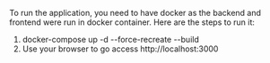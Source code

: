 To run the application, you need to have docker as the backend and frontend were run in docker container.
Here are the steps to run it:

1) docker-compose up -d --force-recreate --build
2) Use your browser to go access http://localhost:3000
